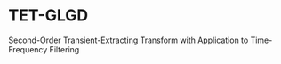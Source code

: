 # TET-GLGD
 Second-Order Transient-Extracting Transform with Application to Time-Frequency Filtering
